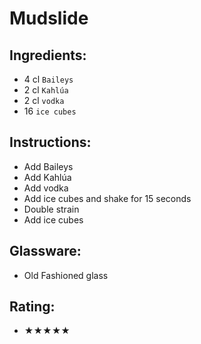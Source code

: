 # Mudslide

## Ingredients:
- 4 cl `Baileys`
- 2 cl `Kahlúa`
- 2 cl `vodka`
- 16 `ice cubes`

## Instructions:
- Add Baileys
- Add Kahlúa
- Add vodka
- Add ice cubes and shake for 15 seconds
- Double strain
- Add ice cubes

## Glassware:
- Old Fashioned glass

## Rating:
- ★★★★★